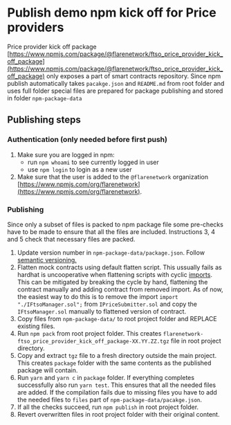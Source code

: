 # Publish demo npm kick off for Price providers

Price provider kick off package [https://www.npmjs.com/package/@flarenetwork/ftso_price_provider_kick_off_package](https://www.npmjs.com/package/@flarenetwork/ftso_price_provider_kick_off_package) only exposes a part of smart contracts repository.
Since npm publish automatically takes `pacakge.json` and `README.md` from root folder and uses full folder special files are prepared for package publishing and stored in folder `npm-package-data`

## Publishing steps

### Authentication (only needed before first push)

1. Make sure you are logged in npm:
    - run `npm whoami` to see currently logged in user
    - use `npm login` to login as a new user
2. Make sure that the user is added to the `@flarenetwork` organization [https://www.npmjs.com/org/flarenetwork](https://www.npmjs.com/org/flarenetwork).

### Publishing

Since only a subset of files is packed to npm package file some pre-checks have to be made to ensure that all the files are included.
Instructions 3, 4 and 5 check that necessary files are packed.

1. Update version number in `npm-package-data/package.json`. Follow [semantic versioning.](https://semver.org/)
2. Flatten mock contracts using default flatten script.
This ussually fails as hardhat is uncooperative when flattening scripts with cyclic [imports](https://github.com/nomiclabs/truffle-flattener/issues/14). 
This can be mitigated by breaking the cycle by hand, flattening the contract manually and adding contract from removed import. 
As of now, the easiest way to do this is to remove the import `import "./IFtsoManager.sol";` from `IPriceSubmitter.sol` and copy the `IFtsoManager.sol` manually to flattened version of contract.
2. Copy files from `npm-package-data/` to root project folder and REPLACE existing files.
3. Run `npm pack` from root project folder. This creates `flarenetwork-ftso_price_provider_kick_off_package-XX.YY.ZZ.tgz` file in root project directory.
4. Copy and extract `tgz` file to a fresh directory outside the main project. This creates `package` folder with the same contents as the published package will contain.
5. Run `yarn` and `yarn c` in `package` folder. If everything completes successfully also run `yarn test`. This ensures that all the needed files are added. If the compilation fails due to missing files you have to add the needed files to `files` part of `npm-package-data/pacakge.json`.
6. If all the checks succeed, run `npm publish` in root project folder.
7. Revert overwritten files in root project folder with their original content.
